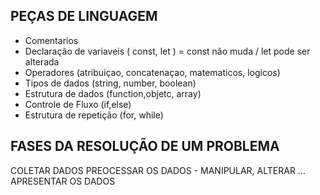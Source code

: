 ## PEÇAS DE LINGUAGEM
- Comentarios
- Declaração de variaveis ( const, let ) = const não muda / let pode ser alterada
- Operadores (atribuiçao, concatenaçao, matematicos, logicos)
- Tipos de dados (string, number, boolean)
- Estrutura de dados (function,objetc, array)
- Controle de Fluxo (if,else)
- Estrutura de repetição (for, while)


## FASES DA RESOLUÇÃO DE UM PROBLEMA

COLETAR DADOS
PREOCESSAR OS DADOS - MANIPULAR, ALTERAR ...
APRESENTAR OS DADOS